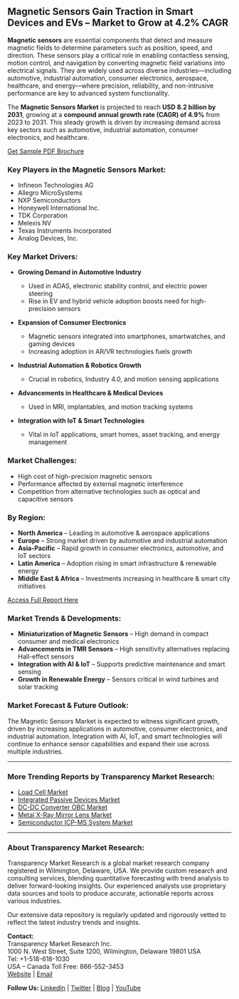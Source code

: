 
## Magnetic Sensors Gain Traction in Smart Devices and EVs – Market to Grow at 4.2% CAGR

**Magnetic sensors** are essential components that detect and measure magnetic fields to determine parameters such as position, speed, and direction. These sensors play a critical role in enabling contactless sensing, motion control, and navigation by converting magnetic field variations into electrical signals. They are widely used across diverse industries—including automotive, industrial automation, consumer electronics, aerospace, healthcare, and energy—where precision, reliability, and non-intrusive performance are key to advanced system functionality.

The **Magnetic Sensors Market** is projected to reach **USD 8.2 billion by 2031**, growing at a **compound annual growth rate (CAGR) of 4.9%** from 2023 to 2031. This steady growth is driven by increasing demand across key sectors such as automotive, industrial automation, consumer electronics, and healthcare. 

[Get Sample PDF Brochure](https://www.transparencymarketresearch.com/sample/sample.php?flag=S&rep_id=289)

### Key Players in the Magnetic Sensors Market:
- Infineon Technologies AG
- Allegro MicroSystems
- NXP Semiconductors
- Honeywell International Inc.
- TDK Corporation
- Melexis NV
- Texas Instruments Incorporated
- Analog Devices, Inc.

### Key Market Drivers:
- **Growing Demand in Automotive Industry**
  - Used in ADAS, electronic stability control, and electric power steering
  - Rise in EV and hybrid vehicle adoption boosts need for high-precision sensors

- **Expansion of Consumer Electronics**
  - Magnetic sensors integrated into smartphones, smartwatches, and gaming devices
  - Increasing adoption in AR/VR technologies fuels growth

- **Industrial Automation & Robotics Growth**
  - Crucial in robotics, Industry 4.0, and motion sensing applications

- **Advancements in Healthcare & Medical Devices**
  - Used in MRI, implantables, and motion tracking systems

- **Integration with IoT & Smart Technologies**
  - Vital in IoT applications, smart homes, asset tracking, and energy management

### Market Challenges:
- High cost of high-precision magnetic sensors
- Performance affected by external magnetic interference
- Competition from alternative technologies such as optical and capacitive sensors

### By Region:
- **North America** – Leading in automotive & aerospace applications
- **Europe** – Strong market driven by automotive and industrial automation
- **Asia-Pacific** – Rapid growth in consumer electronics, automotive, and IoT sectors
- **Latin America** – Adoption rising in smart infrastructure & renewable energy
- **Middle East & Africa** – Investments increasing in healthcare & smart city initiatives

[Access Full Report Here](https://www.transparencymarketresearch.com/magnetic-sensors-market.html)

### Market Trends & Developments:
- **Miniaturization of Magnetic Sensors** – High demand in compact consumer and medical electronics
- **Advancements in TMR Sensors** – High sensitivity alternatives replacing Hall-effect sensors
- **Integration with AI & IoT** – Supports predictive maintenance and smart sensing
- **Growth in Renewable Energy** – Sensors critical in wind turbines and solar tracking

### Market Forecast & Future Outlook:
The Magnetic Sensors Market is expected to witness significant growth, driven by increasing applications in automotive, consumer electronics, and industrial automation. Integration with AI, IoT, and smart technologies will continue to enhance sensor capabilities and expand their use across multiple industries.

---

### More Trending Reports by Transparency Market Research:
- [Load Cell Market](https://www.transparencymarketresearch.com/load-cells-market.html)
- [Integrated Passive Devices Market](https://www.transparencymarketresearch.com/integrated-passive-devices-market.html)
- [DC-DC Converter OBC Market](https://www.transparencymarketresearch.com/dc-dc-converter-obc-market.html)
- [Metal X-Ray Mirror Lens Market](https://www.transparencymarketresearch.com/metal-x-ray-mirror-lens-market.html)
- [Semiconductor ICP-MS System Market](https://www.transparencymarketresearch.com/semiconductor-icp-ms-system-market.html)

---

### About Transparency Market Research:
Transparency Market Research is a global market research company registered in Wilmington, Delaware, USA. We provide custom research and consulting services, blending quantitative forecasting with trend analysis to deliver forward-looking insights. Our experienced analysts use proprietary data sources and tools to produce accurate, actionable reports across various industries.

Our extensive data repository is regularly updated and rigorously vetted to reflect the latest industry trends and insights.

**Contact:**  
Transparency Market Research Inc.  
1000 N. West Street, Suite 1200, Wilmington, Delaware 19801 USA  
Tel: +1-518-618-1030  
USA – Canada Toll Free: 866-552-3453  
[Website](https://www.transparencymarketresearch.com) | [Email](mailto:sales@transparencymarketresearch.com)

**Follow Us:** [LinkedIn](https://www.linkedin.com/company/transparency-market-research) | [Twitter](https://twitter.com/tmrresearch) | [Blog](https://tmrblog.com/) | [YouTube](https://www.youtube.com/@TransparencyMarketResearch)
